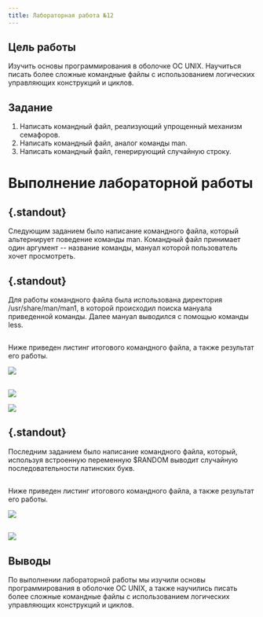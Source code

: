 ```yaml
---
title: Лабораторная работа №12
---
```


## Цель работы

Изучить основы программирования в оболочке ОС UNIX. Научиться писать более сложные командные файлы с использованием логических управляющих конструкций и циклов.

## Задание

1. Написать командный файл, реализующий упрощенный механизм семафоров.
2. Написать командный файл, аналог команды man.
3. Написать командный файл, генерирующий случайную строку.

# Выполнение лабораторной работы

## {.standout}

Следующим заданием было написание командного файла, который альтернирует поведение команды man. Командный файл принимает один аргумент -- название команды, мануал которой пользователь хочет просмотреть. 

## {.standout}

Для работы командного файла была использована директория /usr/share/man/man1, в которой происходил поиска мануала приведенной команды. Далее мануал выводился с помощью команды less.

##

Ниже приведен листинг итогового командного файла, а также результат его работы.

![](image/carbon.png)

##

![](image/s-1653328320.png)

![](image/s-1653328390.png)

## {.standout}

Последним заданием было написание командного файла, который, используя встроенную переменную $RANDOM выводит случайную последовательности латинских букв. 

##

Ниже приведен листинг итогового командного файла, а также результат его работы.

![](image/carbon(1).png)

##

![](image/s-1653328454.png)

## Выводы

По выполнении лабораторной работы мы изучили основы программирования в оболочке ОС UNIX, а также научились писать более сложные командные файлы с использованием логических управляющих конструкций и циклов.
